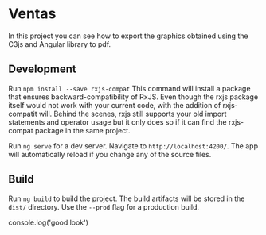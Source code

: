 # Ventas

In this project you can see how to export the graphics obtained using the C3js and Angular library to pdf.


## Development

Run `npm install --save rxjs-compat` This command will install a package that ensures backward-compatibility of RxJS. Even though the rxjs package itself would not work with your current code, with the addition of rxjs-compatit will.
Behind the scenes, rxjs still supports your old import statements and operator usage but it only does so if it can find the rxjs-compat package in the same project.

Run `ng serve` for a dev server. Navigate to `http://localhost:4200/`. The app will automatically reload if you change any of the source files.


## Build

Run `ng build` to build the project. The build artifacts will be stored in the `dist/` directory. Use the `--prod` flag for a production build.

console.log('good look')

